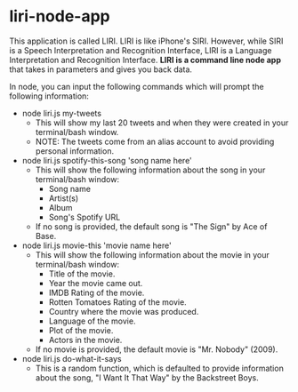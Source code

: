 # liri-node-app

This application is called LIRI. LIRI is like iPhone's SIRI. However, while SIRI is a Speech Interpretation and Recognition Interface, LIRI is a Language Interpretation and Recognition Interface. **LIRI is a command line node app** that takes in parameters and gives you back data.

In node, you can input the following commands which will prompt the following information:

- node liri.js my-tweets
  - This will show my last 20 tweets and when they were created in your terminal/bash window.
  - NOTE: The tweets come from an alias account to avoid providing personal information.
- node liri.js spotify-this-song 'song name here'
  - This will show the following information about the song in your terminal/bash window:
    - Song name
    - Artist(s)
    - Album
    - Song's Spotify URL
  - If no song is provided, the default song is "The Sign" by Ace of Base.
- node liri.js movie-this 'movie name here'
  - This will show the following information about the movie in your terminal/bash window:
    - Title of the movie.
    - Year the movie came out.
    - IMDB Rating of the movie.
    - Rotten Tomatoes Rating of the movie.
    - Country where the movie was produced.
    - Language of the movie.
    - Plot of the movie.
    - Actors in the movie.
  - If no movie is provided, the default movie is "Mr. Nobody" (2009).
- node liri.js do-what-it-says
  - This is a random function, which is defaulted to provide information about the song, "I Want It That Way" by the Backstreet Boys.
